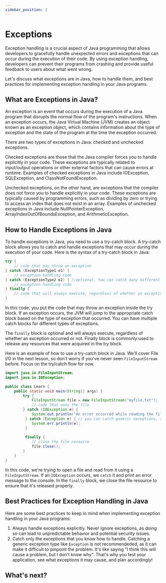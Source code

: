 ```yaml
---
sidebar_position: 2
---
```


# Exceptions

Exception handling is a crucial aspect of Java programming that allows developers to gracefully handle unexpected errors and exceptions that can occur during the execution of their code. By using exception handling, developers can prevent their programs from crashing and provide useful feedback to users about what went wrong.

Let's discuss what exceptions are in Java, how to handle them, and best practices for implementing exception handling in your Java programs.

## What are Exceptions in Java?

An exception is an event that occurs during the execution of a Java program that disrupts the normal flow of the program's instructions. When an exception occurs, the Java Virtual Machine (JVM) creates an object known as an exception object, which contains information about the type of exception and the state of the program at the time the exception occurred.

There are two types of exceptions in Java: checked and unchecked exceptions.

Checked exceptions are those that the Java compiler forces you to handle explicitly in your code. These exceptions are typically related to input/output operations or other external factors that can cause errors at runtime. Examples of checked exceptions in Java include IOException, SQLException, and ClassNotFoundException.

Unchecked exceptions, on the other hand, are exceptions that the compiler does not force you to handle explicitly in your code. These exceptions are typically caused by programming errors, such as dividing by zero or trying to access an index that does not exist in an array. Examples of unchecked exceptions in Java include NullPointerException, ArrayIndexOutOfBoundsException, and ArithmeticException.

## How to Handle Exceptions in Java

To handle exceptions in Java, you need to use a try-catch block. A try-catch block allows you to catch and handle exceptions that may occur during the execution of your code. Here is the syntax of a try-catch block in Java:

```java
try {
    // code that may throw an exception
} catch (ExceptionType1 e1) {
    // exception handling code
} catch (ExceptionType2 e2) { //optional. You can catch many different Exceptions
    // exception handling code
} finally {
    // code that will always execute, regardless of whether an exception occurred
}
```

In this code, you put the code that may throw an exception inside the try block. If an exception occurs, the JVM will jump to the appropriate catch block based on the type of exception that occurred. You can have multiple catch blocks for different types of exceptions.

The `finally` block is optional and will always execute, regardless of whether an exception occurred or not. Finally block is commonly used to release any resources that were acquired in the try block.

Here is an example of how to use a try-catch block in Java. We'll cover File I/O in the next lesson, so don't worry if you've never seen `FileInputStream` before. Focus on the try/catch flow for now.

```java
import java.io.FileInputStream;
import java.io.IOException;

public class Learn {
    public static void main(String[] args) {
        try {
            FileInputStream file = new FileInputStream("myfile.txt");
            // code that uses the file
        } catch (IOException e) {
            System.out.println("An error occurred while reading the file: " + e.getMessage());
         } catch (Exception e) { // you can catch generic exceptions, and print the error to the console
            System.err.println(e);
         }
        
         finally {
            // close the file resource
            file.close();
        }
    }
}
```

In this code, we're trying to open a file and read from it using a `FileInputStream`. If an `IOException` occurs, we `catch` it and print an error message to the console. In the `finally` block, we close the file resource to ensure that it's released properly.

## Best Practices for Exception Handling in Java

Here are some best practices to keep in mind when implementing exception handling in your Java programs:

1. Always handle exceptions explicitly. Never ignore exceptions, as doing so can lead to unpredictable behavior and potential security issues.
2. Catch only the exceptions that you know how to handle. Catching a generic exception type like `Exception` is not recommendeded, as it can make it difficult to pinpoint the problem. It's like saying "I think this will cause a problem, but I don't know why". That's why you test your application, see what exceptions it may cause, and plan accordingly!

## What's next?
